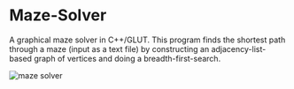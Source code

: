# Maze-Solver
A graphical maze solver in C++/GLUT.  This program finds the shortest path through a maze (input as a text file) by constructing an adjacency-list-based graph of vertices and doing a breadth-first-search.

![maze solver](http://i.imgur.com/xPRjHKp.png)
